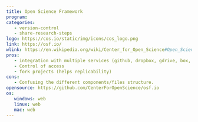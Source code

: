 ```yaml
---
title: Open Science Framework
program:
categories:
   - version-control
   - share-research-steps
logo: https://cos.io/static/img/icons/cos_logo.png
link: https://osf.io/
wlink: https://en.wikipedia.org/wiki/Center_for_Open_Science#Open_Science_Framework
pros:
   - integration with multiple services (github, dropbox, gdrive, box, figshare,...)
   - Control of access
   - fork projects (helps replicability)
cons:
   - Confusing the different components/files structure.
opensource: https://github.com/CenterForOpenScience/osf.io
os:
   windows: web
   linux: web
   mac: web
---
```


